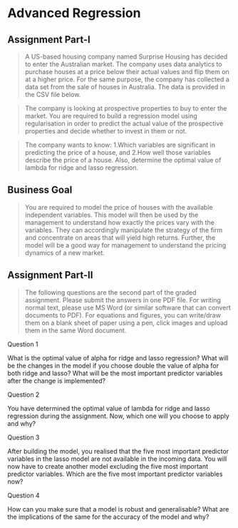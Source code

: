 # Advanced Regression

## Assignment Part-I

>A US-based housing company named Surprise Housing has decided to enter the Australian market. The company uses data analytics to purchase houses at a price below their actual values and flip them on at a higher price. For the same purpose, the company has collected a data set from the sale of houses in Australia. The data is provided in the CSV file below.

>The company is looking at prospective properties to buy to enter the market. You are required to build a regression model using regularisation in order to predict the actual value of the prospective properties and decide whether to invest in them or not.

>The company wants to know:
1.Which variables are significant in predicting the price of a house, and
2.How well those variables describe the price of a house.
Also, determine the optimal value of lambda for ridge and lasso regression.

## Business Goal 

>You are required to model the price of houses with the available independent variables. This model will then be used by the management to understand how exactly the prices vary with the variables. They can accordingly manipulate the strategy of the firm and concentrate on areas that will yield high returns. Further, the model will be a good way for management to understand the pricing dynamics of a new market.

## Assignment Part-II

>The following questions are the second part of the graded assignment. Please submit the answers in one PDF file. For writing normal text, please use MS Word (or similar software that can convert documents to PDF). For equations and figures, you can write/draw them on a blank sheet of paper using a pen, click images and upload them in the same Word document.

Question 1

What is the optimal value of alpha for ridge and lasso regression? What will be the changes in the model if you choose double the value of alpha for both ridge and lasso? What will be the most important predictor variables after the change is implemented?

 

Question 2

You have determined the optimal value of lambda for ridge and lasso regression during the assignment. Now, which one will you choose to apply and why?

 

Question 3

After building the model, you realised that the five most important predictor variables in the lasso model are not available in the incoming data. You will now have to create another model excluding the five most important predictor variables. Which are the five most important predictor variables now?

 

Question 4

How can you make sure that a model is robust and generalisable? What are the implications of the same for the accuracy of the model and why?
